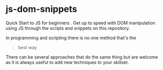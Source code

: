 # js-dom-snippets
 Quick Start to JS for beginners . Get up to speed with DOM manipulation using JS through the scripts and snippets on this repository.

In programming and scripting there is no one method that's the 
> best way

There can be several approaches that do the same thing but are welcome as it is always useful to add new techniques to your skillset.
